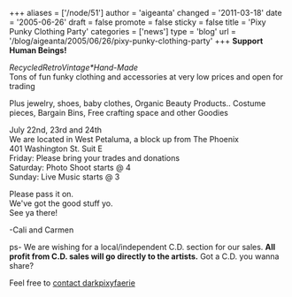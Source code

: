 +++
aliases = ['/node/51']
author = 'aigeanta'
changed = '2011-03-18'
date = '2005-06-26'
draft = false
promote = false
sticky = false
title = 'Pixy Punky Clothing Party'
categories = ['news']
type = 'blog'
url = '/blog/aigeanta/2005/06/26/pixy-punky-clothing-party'
+++
<strong>Support Human Beings!</strong><p><em>Recycled*Retro*Vintage*Hand-Made</em><br />Tons of fun funky clothing and accessories at very low prices and open for trading</p><p>Plus jewelry, shoes, baby clothes, Organic Beauty Products.. Costume pieces, Bargain Bins, Free crafting space and other Goodies</p><p>July 22nd, 23rd and 24th<br />We are located in West Petaluma, a block up from The Phoenix<br />401 Washington St. Suit E<br />Friday: Please bring your trades and donations<br />Saturday: Photo Shoot starts @ 4<br />Sunday: Live Music starts @ 3</p>
<p>Please pass it on.<br />We've got the good stuff yo.<br />See ya there!</p><p>-Cali and Carmen</p><p>ps- We are wishing for a local/independent C.D. section for our sales. <b>All profit from C.D. sales will go directly to the artists.</b> Got a C.D. you wanna share?</p><p>Feel free to <a href="http://www.myspace.com/pixypunky">contact darkpixyfaerie</a></p>


